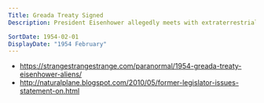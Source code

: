 ```yaml
---
Title: Greada Treaty Signed
Description: President Eisenhower allegedly meets with extraterrestrials at Holloman Airforce Base and signs a treaty with Grey aliens that states the aliens would not interfere in human affairs, and humans would not interfere in theirs; the US Government would keep their presence on earth secret while the aliens would furnish the US with advanced technology. In addition, the aliens could abduct humans and livestock on a limited basis for medical examination and monitoring - the people subjected to these experiences would not be harmed, and would be returned to their point of abduction with no recollection of the event. The US could also do a medical examination and genetic experience with aliens and would share the results; the aliens would be granted secret facilities for their accommodations and experiences. According to Bob Lazar this exchange continued in central Nevada until 1979 '...at which time there was a conflict which brought the program to an abrupt halt'.

SortDate: 1954-02-01
DisplayDate: "1954 February"
---
```


* https://strangestrangestrange.com/paranormal/1954-greada-treaty-eisenhower-aliens/
* http://naturalplane.blogspot.com/2010/05/former-legislator-issues-statement-on.html